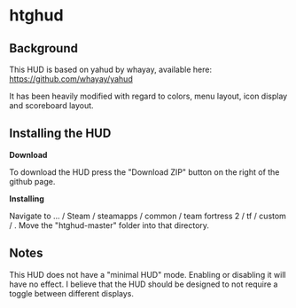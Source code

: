 htghud
======

## Background

This HUD is based on yahud by whayay, available here: https://github.com/whayay/yahud

It has been heavily modified with regard to colors, menu layout, icon display and scoreboard layout.

## Installing the HUD

**Download**

To download the HUD press the "Download ZIP" button on the right of the github page.

**Installing**

Navigate to ... / Steam / steamapps / common / team fortress 2 / tf / custom / .
Move the "htghud-master" folder into that directory.

## Notes

This HUD does not have a "minimal HUD" mode. Enabling or disabling it will have no effect. I believe that the HUD should be designed to not require a toggle between different displays.
